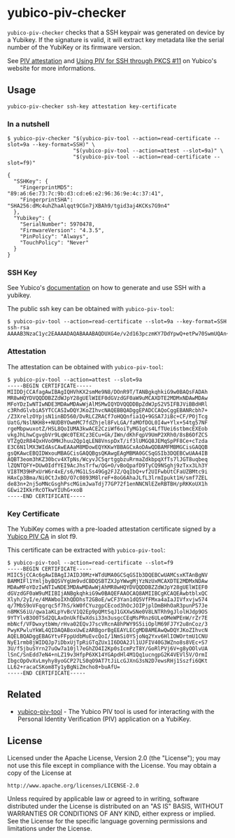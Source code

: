 yubico-piv-checker
==========

`yubico-piv-checker` checks that a SSH keypair was generated on device by a Yubikey.
If the signature is valid, it will extract key metadata like the serial number of the YubiKey or its firmware version.

See [PIV attestation](https://developers.yubico.com/PIV/Introduction/PIV_attestation.html) and [Using PIV for SSH through PKCS #11](https://developers.yubico.com/PIV/Guides/SSH_with_PIV_and_PKCS11.html) on Yubico's website for more informations.

## Usage
```
yubico-piv-checker ssh-key attestation key-certificate
```

### In a nutshell
```
$ yubico-piv-checker "$(yubico-piv-tool --action=read-certificate --slot=9a --key-format=SSH)" \
                     "$(yubico-piv-tool --action=attest --slot=9a)" \
                     "$(yubico-piv-tool --action=read-certificate --slot=f9)"

{
  "SSHKey": {
    "FingerprintMD5": "89:a6:6e:73:7c:9b:d3:cd:e6:e2:96:36:9e:4c:37:41",
    "FingerprintSHA": "SHA256:dMc4uhZhaAlqqt9CGn7jXBAh9/tgid3aj4KCKs7G9n4"
  },
  "Yubikey": {
    "SerialNumber": 5970478,
    "FirmwareVersion": "4.3.5",
    "PinPolicy": "Always",
    "TouchPolicy": "Never"
  }
}
```

### SSH Key
See Yubico's [documentation](https://developers.yubico.com/PIV/Guides/SSH_with_PIV_and_PKCS11.html) on how to generate and use SSH with a yubikey.

The public ssh key can be obtained with `yubico-piv-tool`:

```
$ yubico-piv-tool --action=read-certificate --slot=9a --key-format=SSH
ssh-rsa AAAAB3NzaC1yc2EAAAADAQABAAABAQDUXG4e/v2d163pczmKY7DdYpwQ+etPw70SwmUQAn+6B0EJ34mtUPvRkgOyYgXPghfzzo03IFGrRvzbJTSh/PvjVAwWDsJjAu33WYY3pfBbyxgP32jDnwzi9COMPmJcfueLYOezRa4HjG6cLsaLWfx0i/EKCFDAN5MAAhNgs4ln+qIk8jBtYArOC301HourLW5nBFxKG75ICYS4cAoL4G1a/S6lnNExFws9xArvhpPyFp/3SoRaqVfVJj9l0YdP/LAejn2QklU2YEM0fOEMR1aDjByYbrtkKdaixDfFZ7KQ8U/4n95VDBkPCRDKkqTxfAnvnE83WhNwujdZTF91iHQL
```

### Attestation
The attestation can be obtained with `yubico-piv-tool`:
```
$ yubico-piv-tool --action=attest --slot=9a
-----BEGIN CERTIFICATE-----
MIIDDjCCAfagAwIBAgIQHVhKX2smMe9N8/DOnR9T/TANBgkqhkiG9w0BAQsFADAh
MR8wHQYDVQQDDBZZdWJpY28gUElWIEF0dGVzdGF0aW9uMCAXDTE2MDMxNDAwMDAw
MFoYDzIwNTIwNDE3MDAwMDAwWjAlMSMwIQYDVQQDDBpZdWJpS2V5IFBJViBBdHRl
c3RhdGlvbiA5YTCCASIwDQYJKoZIhvcNAQEBBQADggEPADCCAQoCggEBANRcbh7+
/Z3XrelzOYpjsN1inBD560/DvRLCZRACf7oHQQnfia1Q+9GSA7JiBc+CF/POjTcg
UatG/NslNKH8++NUDBYOwmMC7fdZhjel8FvLGA/faMOfDOL0I4w+Ylx+54tg57NF
rgeMbpwuxotZ/HSL8QoIUMA3kwACE2CziWf6oiTyMG1gCs4LfTUei6stbmcEXEob
vkgJhLhwCgvgbVr9LqWc0TEXCz3ECu+Gk/IWn/dKhFqpV9UmP2XRh0/8sB6OfZCS
VTZgQzR84QxHVoOMHJhuu2Qp1qLEN8VnspDxT/if3lUMGQ8JEMqSpPF8Ce+cTzda
E3C6N1lMX3WIdAsCAwEAAaM8MDowEQYKKwYBBAGCxAoDAwQDBAMFMBMGCisGAQQB
gsQKAwcEBQIDWxouMBAGCisGAQQBgsQKAwgEAgMBMA0GCSqGSIb3DQEBCwUAA4IB
AQBT3eom3hKZ30bcv4XTpNs/WcyvJC5qrtggbzuRrmaZdkbpqXfTs7lJGT8uqbeq
lZQNTQFY+DUw0IdfYEI9AcJhsTrfw/QG+O/vBoQpafD9TyCQ9NSghj9zTxx3Lh3Y
VI8TM39HPxUrW6r4xE/s6/MG1LSs49Gg2FJZ/QqIbQ+vf2UIFwbUtCFaUZBMtc9i
HAxCp3Bma/Ni0CtJxBO/O7c0893M8lreF+8oG6AhaJLfL3lrmIpukt1H/smf7ZEL
de83n+2nj5oMNcGsghPscMGimJwaTdj77GP72f1enNNCNlEZeRBTBH/pRKKoUX1h
GEwi2IKkrRcOTkwYIUhG+xoB
-----END CERTIFICATE-----
```

### Key Certificate
The YubiKey comes with a pre-loaded attestation certificate signed by a [Yubico PIV CA](https://developers.yubico.com/PIV/Introduction/piv-attestation-ca.pem) in slot f9.

This certificate can be extracted with `yubico-piv-tool`:
```
$ yubico-piv-tool --action=read-certificate --slot=f9
-----BEGIN CERTIFICATE-----
MIIC5jCCAc6gAwIBAgIJAIDJ0Mz+WTdUMA0GCSqGSIb3DQEBCwUAMCsxKTAnBgNV
BAMMIFl1YmljbyBQSVYgUm9vdCBDQSBTZXJpYWwgMjYzNzUxMCAXDTE2MDMxNDAw
MDAwMFoYDzIwNTIwNDE3MDAwMDAwWjAhMR8wHQYDVQQDDBZZdWJpY28gUElWIEF0
dGVzdGF0aW9uMIIBIjANBgkqhkiG9w0BAQEFAAOCAQ8AMIIBCgKCAQEAwbtblxQC
Xlyh/2yI/e/4MAWboIXhQDDhsT2GBoE/wCF3Yan1dQ5VfFMxa4aIaJIVfxvjw574
q/7MbS9oVFqqrqc5f7hS/kW0fCYuzgpCEcod3hOcJOIPjplDmBHhOaR3punP57Je
n8MKS6iU/qwa1aKLpYvBcV1Q2Ep9pQMtSqJ1GXXwSNe0V8LNTRh9gJlolHJdp9OS
9YTYlvB3O0TSd2QLAxOnUkfEwXdsi33n3usgcCEqMsPRnz6ULeOMeWPEnW/rZr7E
mbNcf/VFDwxytbWm/rHva02EQvJ7scVRcnA8hPWY9S5iiOplM69FJ7Y2u8nCoz/3
PwyKPwluYkWL4QIDAQABoxUwEzARBgorBgEEAYLECgMDBAMEAwQwDQYJKoZIhvcN
AQELBQADggEBAGYtvFFppUdbMuEvcQoI/1NmSi0YSjoNq2Yxv6HlIOWOrtmU1CNU
NyE1rmb8jWIDQJp7iDbxUjTpRiGTqZUx1I6DOA2Jl1UJFIV40G3WZno8s8VEc+S7
3U/f5jbuSYrn27uOw7a10jl7eGhZO4I2Kp0sIcmPzT8Y/GoRlPVj6V+g8yOOlvUA
lSnC/SnEdd7eN4+nLZ19v3HfpP6XK14YGApdHl4M1Qq1ucngpG2K4VEVl5V/OrmI
IbgcOpOvXvLmyhy8yoGCP27LS0qO9AT7tJiLcGJXnG3sN2D7ewsRHj1Sszfi6QKt
LL62+racaCSKom8Ty1yBgNiZmcho8+buAfU=
-----END CERTIFICATE-----
```

## Related

- [yubico-piv-tool](https://developers.yubico.com/yubico-piv-tool/) - The Yubico PIV tool is used for interacting with the Personal Identity Verification (PIV) application on a YubiKey.

## License

Licensed under the Apache License, Version 2.0 (the "License");
you may not use this file except in compliance with the License.
You may obtain a copy of the License at

    http://www.apache.org/licenses/LICENSE-2.0

Unless required by applicable law or agreed to in writing, software
distributed under the License is distributed on an "AS IS" BASIS,
WITHOUT WARRANTIES OR CONDITIONS OF ANY KIND, either express or implied.
See the License for the specific language governing permissions and
limitations under the License.
